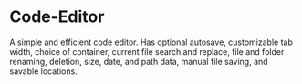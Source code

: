# Code-Editor
A simple and efficient code editor. Has optional autosave, customizable tab width, choice of container, current file search and replace, file and folder renaming, deletion, size, date, and path data, manual file saving, and savable locations.
